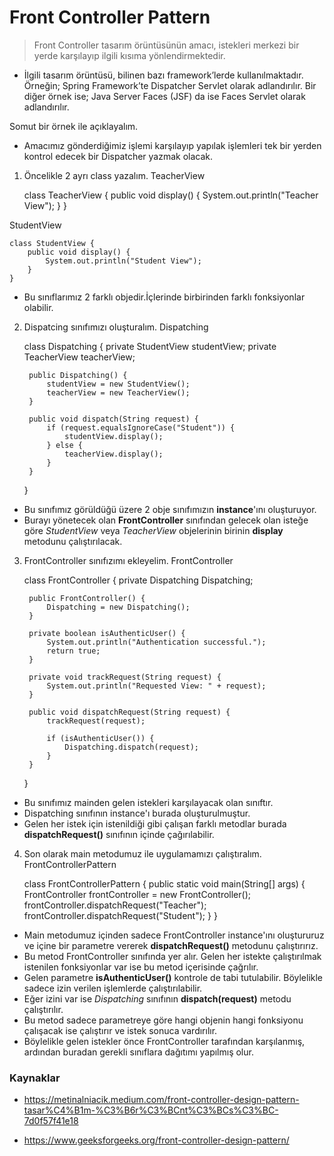 # Front Controller Pattern

> Front Controller tasarım örüntüsünün amacı, istekleri merkezi bir yerde karşılayıp ilgili kısıma yönlendirmektedir.

* İlgili tasarım örüntüsü, bilinen bazı framework’lerde kullanılmaktadır. Örneğin; Spring Framework’te Dispatcher Servlet olarak adlandırılır. Bir diğer örnek ise; Java Server Faces (JSF) da ise Faces Servlet olarak adlandırılır.

Somut bir örnek ile açıklayalım.

* Amacımız gönderdiğimiz işlemi karşılayıp yapılak işlemleri tek bir yerden kontrol edecek bir Dispatcher yazmak olacak.

1. Öncelikle 2 ayrı class yazalım.
&NewLine;
TeacherView

    class TeacherView {
        public void display() {
            System.out.println("Teacher View");
        }
    }

  StudentView

    class StudentView {
        public void display() {
            System.out.println("Student View");
        }
    }
* Bu sınıflarımız 2 farklı objedir.İçlerinde birbirinden farklı fonksiyonlar olabilir.

2. Dispatcing sınıfımızı oluşturalım.
&NewLine;
Dispatching

    class Dispatching {
        private StudentView studentView;
        private TeacherView teacherView;

        public Dispatching() {
            studentView = new StudentView();
            teacherView = new TeacherView();
        }

        public void dispatch(String request) {
            if (request.equalsIgnoreCase("Student")) {
                studentView.display();
            } else {
                teacherView.display();
            }
        }
    }

* Bu sınıfımız görüldüğü üzere 2 obje sınıfımızın **instance**'ını oluşturuyor.
* Burayı yönetecek olan **FrontController** sınıfından gelecek olan isteğe göre _StudentView_ veya _TeacherView_ objelerinin birinin **display** metodunu çalıştırılacak.

3. FrontController sınıfızımı ekleyelim.
&NewLine;
FrontController

    class FrontController {
        private Dispatching Dispatching;

        public FrontController() {
            Dispatching = new Dispatching();
        }

        private boolean isAuthenticUser() {
            System.out.println("Authentication successful.");
            return true;
        }

        private void trackRequest(String request) {
            System.out.println("Requested View: " + request);
        }

        public void dispatchRequest(String request) {
            trackRequest(request);

            if (isAuthenticUser()) {
                Dispatching.dispatch(request);
            }
        }
    }

* Bu sınıfımız mainden gelen istekleri karşılayacak olan sınıftır.
* Dispatching sınıfının instance'ı burada oluşturulmuştur.
* Gelen her istek için istenildiği gibi çalışan farklı metodlar burada **dispatchRequest()** sınıfının içinde çağırılabilir.

4. Son olarak main metodumuz ile uygulamamızı çalıştıralım.
&NewLine;
FrontControllerPattern

    class FrontControllerPattern
    {
        public static void main(String[] args)
        {
            FrontController frontController = new FrontController();
            frontController.dispatchRequest("Teacher");
            frontController.dispatchRequest("Student");
        }
    }

* Main metodumuz içinden sadece FrontController instance'ını oluştururuz ve içine bir parametre vererek **dispatchRequest()** metodunu çalıştırırız.
* Bu metod FrontController sınıfında yer alır. Gelen her istekte çalıştırılmak istenilen fonksiyonlar var ise bu metod içerisinde çağrılır.
* Gelen parametre **isAuthenticUser()** kontrole de tabi tutulabilir. Böylelikle sadece izin verilen işlemlerde çalıştırılabilir.
* Eğer izini var ise _Dispatching_ sınıfının **dispatch(request)** metodu çalıştırılır.
* Bu metod sadece parametreye göre hangi objenin hangi fonksiyonu çalışacak ise çalıştırır ve istek sonuca vardırılır.
* Böylelikle gelen istekler önce FrontController tarafından karşılanmış, ardından buradan gerekli sınıflara dağıtımı yapılmış olur.


### Kaynaklar
- https://metinalniacik.medium.com/front-controller-design-pattern-tasar%C4%B1m-%C3%B6r%C3%BCnt%C3%BCs%C3%BC-7d0f57f41e18

- https://www.geeksforgeeks.org/front-controller-design-pattern/